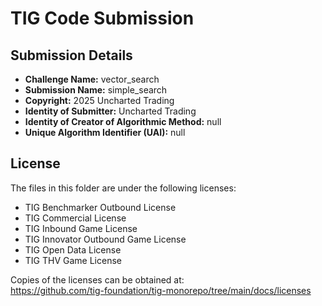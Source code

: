 # TIG Code Submission

## Submission Details

* **Challenge Name:** vector_search
* **Submission Name:** simple_search
* **Copyright:** 2025 Uncharted Trading
* **Identity of Submitter:** Uncharted Trading
* **Identity of Creator of Algorithmic Method:** null
* **Unique Algorithm Identifier (UAI):** null

## License

The files in this folder are under the following licenses:
* TIG Benchmarker Outbound License
* TIG Commercial License
* TIG Inbound Game License
* TIG Innovator Outbound Game License
* TIG Open Data License
* TIG THV Game License

Copies of the licenses can be obtained at:  
https://github.com/tig-foundation/tig-monorepo/tree/main/docs/licenses